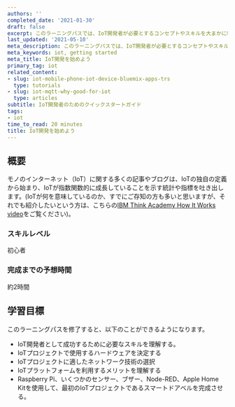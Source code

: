 ```yaml
---
authors: ''
completed_date: '2021-01-30'
draft: false
excerpt: このラーニングパスでは、IoT開発者が必要とするコンセプトやスキルを大まかに紹介した後、ハードウェアの選択、ネットワーク技術の選択、IoTプロジェクトにIoTプラットフォームが必要かどうかを判断するための3つの開発者ガイドを行い、最後に素晴らしい最初のIoTプロジェクトを構築するためのチュートリアルを行います。
last_updated: '2021-05-10'
meta_description: このラーニングパスでは、IoT開発者が必要とするコンセプトやスキルを大まかに紹介した後、ハードウェアの選択、ネットワーク技術の選択、IoTプロジェクトにIoTプラットフォームが必要かどうかを判断するための3つの開発者ガイドを行い、最後に素晴らしい最初のIoTプロジェクトを構築するためのチュートリアルを行います。
meta_keywords: iot, getting started
meta_title: IoT開発を始めよう
primary_tag: iot
related_content:
- slug: iot-mobile-phone-iot-device-bluemix-apps-trs
  type: tutorials
- slug: iot-mqtt-why-good-for-iot
  type: articles
subtitle: IoT開発者のためのクイックスタートガイド
tags:
- iot
time_to_read: 20 minutes
title: IoT開発を始めよう
---
```


## 概要
モノのインターネット（IoT）に関する多くの記事やブログは、IoTの独自の定義から始まり、IoTが指数関数的に成長していることを示す統計や指標を吐き出します。(IoTが何を意味しているのか、すでにご存知の方も多いと思いますが、それでも紹介したいという方は、こちらの[IBM Think Academy How It Works video](https://www.youtube.com/watch?v=QSIPNhOiMoE)をご覧ください)。

### スキルレベル

初心者

### 完成までの予想時間

約2時間

## 学習目標

このラーニングパスを修了すると、以下のことができるようになります。

* IoT開発者として成功するために必要なスキルを理解する。
* IoTプロジェクトで使用するハードウェアを決定する
* IoTプロジェクトに適したネットワーク技術の選択
* IoTプラットフォームを利用するメリットを理解する
* Raspberry Pi、いくつかのセンサー、ブザー、Node-RED、Apple Home Kitを使用して、最初のIoTプロジェクトであるスマートドアベルを完成させる。